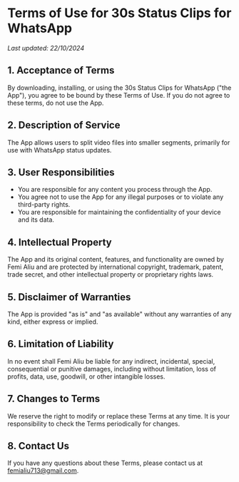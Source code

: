 # Terms of Use for 30s Status Clips for WhatsApp

*Last updated: 22/10/2024*

## 1. Acceptance of Terms

By downloading, installing, or using the 30s Status Clips for WhatsApp ("the App"), you agree to be bound by these Terms of Use. If you do not agree to these terms, do not use the App.

## 2. Description of Service

The App allows users to split video files into smaller segments, primarily for use with WhatsApp status updates.

## 3. User Responsibilities

- You are responsible for any content you process through the App.
- You agree not to use the App for any illegal purposes or to violate any third-party rights.
- You are responsible for maintaining the confidentiality of your device and its data.

## 4. Intellectual Property

The App and its original content, features, and functionality are owned by Femi Aliu and are protected by international copyright, trademark, patent, trade secret, and other intellectual property or proprietary rights laws.

## 5. Disclaimer of Warranties

The App is provided "as is" and "as available" without any warranties of any kind, either express or implied.

## 6. Limitation of Liability

In no event shall Femi Aliu be liable for any indirect, incidental, special, consequential or punitive damages, including without limitation, loss of profits, data, use, goodwill, or other intangible losses.

## 7. Changes to Terms

We reserve the right to modify or replace these Terms at any time. It is your responsibility to check the Terms periodically for changes.

## 8. Contact Us

If you have any questions about these Terms, please contact us at femialiu713@gmail.com.
